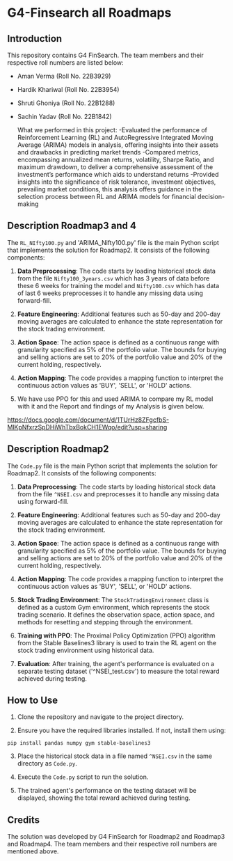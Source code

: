 # G4-Finsearch all Roadmaps
## Introduction
This repository contains  G4 FinSearch. The team members and their respective roll numbers are listed below:

- Aman Verma (Roll No. 22B3929)
- Hardik Khariwal (Roll No. 22B3954)
- Shruti Ghoniya (Roll No. 22B1288)
- Sachin Yadav (Roll No. 22B1842)

  What we performed in this project:
  -Evaluated the performance of Reinforcement Learning (RL) and AutoRegressive Integrated Moving Average
(ARIMA) models in analysis, offering insights into their assets and drawbacks in predicting market trends
-Compared metrics, encompassing annualized mean returns, volatility, Sharpe Ratio, and maximum drawdown, to
deliver a comprehensive assessment of the investment’s performance which aids to understand returns
-Provided insights into the significance of risk tolerance, investment objectives, prevailing market conditions, this
analysis offers guidance in the selection process between RL and ARIMA models for financial decision-making

## Description Roadmap3 and 4

The `RL_NIfty100.py` and 'ARIMA_Nifty100.py' file is the main Python script that implements the solution for Roadmap2. It consists of the following components:

1. **Data Preprocessing**: The code starts by loading historical stock data from the file `Nifty100_3years.csv` which has 3 years of data before these 6 weeks for training the model and `Nifty100.csv` which has data of last 6 weeks preprocesses it to handle any missing data using forward-fill.

2. **Feature Engineering**: Additional features such as 50-day and 200-day moving averages are calculated to enhance the state representation for the stock trading environment.

3. **Action Space**: The action space is defined as a continuous range with granularity specified as 5% of the portfolio value. The bounds for buying and selling actions are set to 20% of the portfolio value and 20% of the current holding, respectively.

4. **Action Mapping**: The code provides a mapping function to interpret the continuous action values as 'BUY', 'SELL', or 'HOLD' actions.

5. We have use PPO for this and used ARIMA to compare my RL model with it and the Report and findings of my Analysis is given below.

https://docs.google.com/document/d/1TUrHz8ZFgcfbS-MlKpNfxrzSpDHiWhTbxBokCH1EWqo/edit?usp=sharing



## Description Roadmap2

The `Code.py` file is the main Python script that implements the solution for Roadmap2. It consists of the following components:

1. **Data Preprocessing**: The code starts by loading historical stock data from the file `^NSEI.csv` and preprocesses it to handle any missing data using forward-fill.

2. **Feature Engineering**: Additional features such as 50-day and 200-day moving averages are calculated to enhance the state representation for the stock trading environment.

3. **Action Space**: The action space is defined as a continuous range with granularity specified as 5% of the portfolio value. The bounds for buying and selling actions are set to 20% of the portfolio value and 20% of the current holding, respectively.

4. **Action Mapping**: The code provides a mapping function to interpret the continuous action values as 'BUY', 'SELL', or 'HOLD' actions.

5. **Stock Trading Environment**: The `StockTradingEnvironment` class is defined as a custom Gym environment, which represents the stock trading scenario. It defines the observation space, action space, and methods for resetting and stepping through the environment.

6. **Training with PPO**: The Proximal Policy Optimization (PPO) algorithm from the Stable Baselines3 library is used to train the RL agent on the stock trading environment using historical data.

7. **Evaluation**: After training, the agent's performance is evaluated on a separate testing dataset ('^NSEI_test.csv') to measure the total reward achieved during testing.

## How to Use

1. Clone the repository and navigate to the project directory.

2. Ensure you have the required libraries installed. If not, install them using:

```
pip install pandas numpy gym stable-baselines3
```

3. Place the historical stock data in a file named `^NSEI.csv` in the same directory as `Code.py`.

4. Execute the `Code.py` script to run the solution.

5. The trained agent's performance on the testing dataset will be displayed, showing the total reward achieved during testing.

## Credits

The solution was developed by G4 FinSearch for Roadmap2 and Roadmap3 and Roadmap4. The team members and their respective roll numbers are mentioned above.

 
